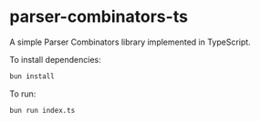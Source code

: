 # parser-combinators-ts

A simple Parser Combinators library implemented in TypeScript.

To install dependencies:

```bash
bun install
```

To run:

```bash
bun run index.ts
```
